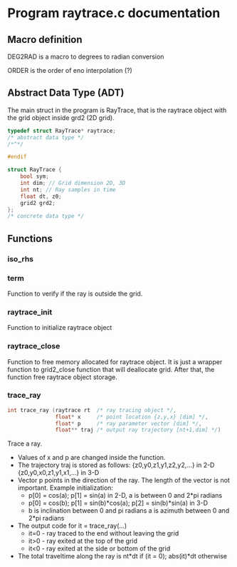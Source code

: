 # Program raytrace.c documentation

## Macro definition

DEG2RAD is a macro to degrees to radian conversion

ORDER is the order of eno interpolation (?)

## Abstract Data Type (ADT)

The main struct in the program is RayTrace, that is the raytrace object with the grid object inside grd2 (2D grid).

```c
typedef struct RayTrace* raytrace;
/* abstract data type */
/*^*/

#endif

struct RayTrace {
	bool sym;
	int dim; // Grid dimension 2D, 3D
	int nt; // Ray samples in time
	float dt, z0;
	grid2 grd2;
};
/* concrete data type */
```

## Functions

### iso\_rhs

### term

Function to verify if the ray is outside the grid.

### raytrace\_init

Function to initialize raytrace object

### raytrace\_close

Function to free memory allocated for raytrace object. It is just a wrapper function to grid2\_close function that will deallocate grid. After that, the function free raytrace object storage.

### trace\_ray

```c
int trace_ray (raytrace rt  /* ray tracing object */,
               float* x     /* point location {z,y,x} [dim] */,
               float* p     /* ray parameter vector [dim] */,
               float** traj /* output ray trajectory [nt+1,dim] */)
```


Trace a ray.
 * Values of x and p are changed inside the function.
 * The trajectory traj is stored as follows:
 {z0,y0,z1,y1,z2,y2,...} in 2-D
 {z0,y0,x0,z1,y1,x1,...} in 3-D
 * Vector p points in the direction of the ray. 
 The length of the vector is not important.
 Example initialization:
   - p[0] = cos(a); p[1] = sin(a) in 2-D, a is between 0 and 2\*pi radians
   - p[0] = cos(b); p[1] = sin(b)\*cos(a); p[2] = sin(b)\*sin(a) in 3-D
   - b is inclination between 0 and   pi radians a is azimuth between 0 and 2\*pi radians
 * The output code for it = trace\_ray(...)
   - it=0 - ray traced to the end without leaving the grid
   - it>0 - ray exited at the top of the grid
   - it<0 - ray exited at the side or bottom of the grid
 * The total traveltime along the ray is nt\*dt if (it = 0); abs(it)\*dt otherwise 

